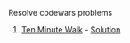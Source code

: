 Resolve codewars problems

1. [Ten Minute Walk](https://www.codewars.com/kata/take-a-ten-minute-walk/javascript) - [Solution](https://github.com/yantsishko/codewars/blob/master/problems/ten-minute-walk.js)
